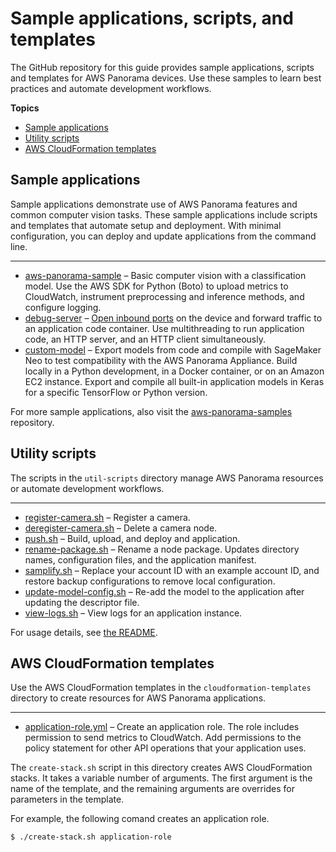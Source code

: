 # Sample applications, scripts, and templates<a name="panorama-samples"></a>

The GitHub repository for this guide provides sample applications, scripts and templates for AWS Panorama devices\. Use these samples to learn best practices and automate development workflows\.

**Topics**
+ [Sample applications](#samples-applications)
+ [Utility scripts](#samples-scripts)
+ [AWS CloudFormation templates](#samples-templates)

## Sample applications<a name="samples-applications"></a>

Sample applications demonstrate use of AWS Panorama features and common computer vision tasks\. These sample applications include scripts and templates that automate setup and deployment\. With minimal configuration, you can deploy and update applications from the command line\.

****
+ [aws\-panorama\-sample](https://github.com/awsdocs/aws-panorama-developer-guide/blob/main/sample-apps/aws-panorama-sample) – Basic computer vision with a classification model\. Use the AWS SDK for Python \(Boto\) to upload metrics to CloudWatch, instrument preprocessing and inference methods, and configure logging\.
+ [debug\-server](https://github.com/awsdocs/aws-panorama-developer-guide/blob/main/sample-apps/debug-server) – [Open inbound ports](applications-ports.md) on the device and forward traffic to an application code container\. Use multithreading to run application code, an HTTP server, and an HTTP client simultaneously\.
+ [custom\-model](https://github.com/awsdocs/aws-panorama-developer-guide/blob/main/sample-apps/custom-model) – Export models from code and compile with SageMaker Neo to test compatibility with the AWS Panorama Appliance\. Build locally in a Python development, in a Docker container, or on an Amazon EC2 instance\. Export and compile all built\-in application models in Keras for a specific TensorFlow or Python version\.

For more sample applications, also visit the [aws\-panorama\-samples](https://github.com/aws-samples/aws-panorama-samples) repository\.

## Utility scripts<a name="samples-scripts"></a>

The scripts in the `util-scripts` directory manage AWS Panorama resources or automate development workflows\.

****
+ [register\-camera\.sh](https://github.com/awsdocs/aws-panorama-developer-guide/blob/main/util-scripts/register-camera.sh) – Register a camera\.
+ [deregister\-camera\.sh](https://github.com/awsdocs/aws-panorama-developer-guide/blob/main/util-scripts/deregister-camera.sh) – Delete a camera node\.
+ [push\.sh](https://github.com/awsdocs/aws-panorama-developer-guide/blob/main/util-scripts/push.sh) – Build, upload, and deploy and application\.
+ [rename\-package\.sh](https://github.com/awsdocs/aws-panorama-developer-guide/blob/main/util-scripts/rename-package.sh) – Rename a node package\. Updates directory names, configuration files, and the application manifest\.
+ [samplify\.sh](https://github.com/awsdocs/aws-panorama-developer-guide/blob/main/util-scripts/samplify.sh) – Replace your account ID with an example account ID, and restore backup configurations to remove local configuration\.
+ [update\-model\-config\.sh](https://github.com/awsdocs/aws-panorama-developer-guide/blob/main/util-scripts/update-model-config.sh) – Re\-add the model to the application after updating the descriptor file\.
+ [view\-logs\.sh](https://github.com/awsdocs/aws-panorama-developer-guide/blob/main/util-scripts/view-logs.sh) – View logs for an application instance\.

For usage details, see [the README](https://github.com/awsdocs/aws-panorama-developer-guide/blob/main/util-scripts)\.

## AWS CloudFormation templates<a name="samples-templates"></a>

Use the AWS CloudFormation templates in the `cloudformation-templates` directory to create resources for AWS Panorama applications\.

****
+ [application\-role\.yml](https://github.com/awsdocs/aws-panorama-developer-guide/blob/main/cloudformation-templates/application-role.yml) – Create an application role\. The role includes permission to send metrics to CloudWatch\. Add permissions to the policy statement for other API operations that your application uses\.

The `create-stack.sh` script in this directory creates AWS CloudFormation stacks\. It takes a variable number of arguments\. The first argument is the name of the template, and the remaining arguments are overrides for parameters in the template\.

For example, the following comand creates an application role\.

```
$ ./create-stack.sh application-role
```